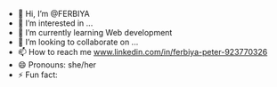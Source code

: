 - 👋 Hi, I’m @FERBIYA
- 👀 I’m interested in ...
- 🌱 I’m currently learning Web development
- 💞️ I’m looking to collaborate on ...
- 📫 How to reach me www.linkedin.com/in/ferbiya-peter-923770326
- 😄 Pronouns: she/her
- ⚡ Fun fact: 

<!---
FERBIYA07/FERBIYA07 is a ✨ special ✨ repository because its `README.md` (this file) appears on your GitHub profile.
You can click the Preview link to take a look at your changes.
--->
